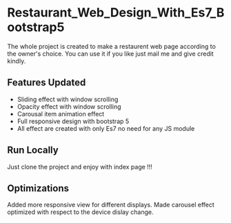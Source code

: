 
# Restaurant_Web_Design_With_Es7_Bootstrap5

The whole project is created to make a restaurent web page according to the owner's choice.
You can use it if you like just mail me and give credit kindly.



## Features Updated

- Sliding effect with window scrolling
- Opacity effect with window scrolling
- Carousal item animation effect
- Full responsive design with bootstrap 5
- All effect are created with only Es7 no need for any JS module


## Run Locally

Just clone the project and enjoy with index page !!!
## Optimizations

Added more responsive view for different displays.
Made carousel effect optimized with respect to the device dislay change.
